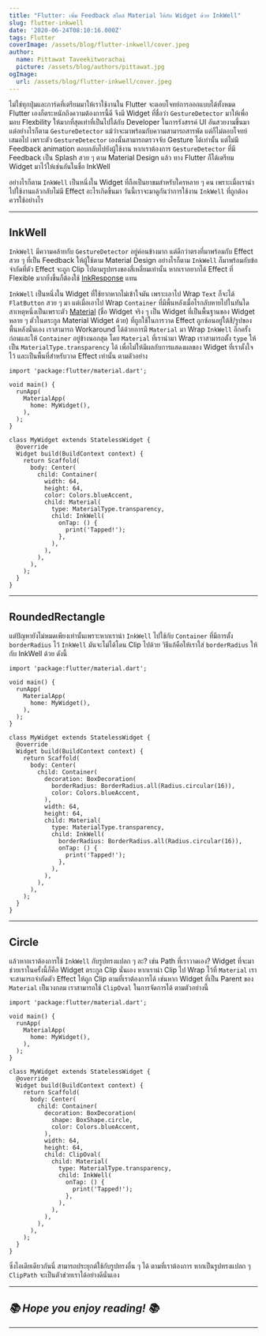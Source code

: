 ```yaml
---
title: "Flutter: เพิ่ม Feedback สไตล์ Material ให้กับ Widget ด้วย InkWell"
slug: flutter-inkwell
date: '2020-06-24T08:10:16.000Z'
tags: Flutter
coverImage: /assets/blog/flutter-inkwell/cover.jpeg
author:
  name: Pittawat Taveekitworachai
  picture: /assets/blog/authors/pittawat.jpg
ogImage:
  url: /assets/blog/flutter-inkwell/cover.jpeg
---
```


ไม่ใช่ทุกปุ่มและการ์ดที่เตรียมมาให้เราใช้งานใน Flutter จะตอบโจทย์การออกแบบได้ทั้งหมด Flutter เองก็ตระหนักถึงความต้องการนี้ดี จึงมี Widget ที่ชื่อว่า `GestureDetector` มาให้เพื่อมอบ Flexbility ให้มากที่สุดเท่าที่เป็นไปได้กับ Developer ในการรังสรรค์ UI อันสวยงามขึ้นมา แต่อย่างไรก็ตาม `GestureDetector` แม้ว่าจะมาพร้อมกับความสามารถสารพัด แต่ก็ไม่ตอบโจทย์เสมอไป เพราะตัว `GestureDetector` เองนั้นสามารถตรวจจับ Gesture ได้เท่านั้น แต่ไม่มี Feedback animation ตอบกลับไปยังผู้ใช้งาน หากเราต้องการ `GestureDetector` ที่มี Feedback เป็น Splash สวย ๆ ตาม Material Design แล้ว ทาง Flutter ก็ได้เตรียม Widget มาไว้ให้เช่นกันในชื่อ InkWell

อย่างไรก็ตาม `InkWell` เป็นหนึ่งใน Widget ที่ถือเป็นยาขมสำหรับใครหลาย ๆ คน เพราะเมื่อเรานำไปใช้งานแล้วกลับไม่มี Effect อะไรเกิดขึ้นมา วันนี้เราจะมาดูกันว่าการใช้งาน `InkWell` ที่ถูกต้องควรใช้อย่างไร

---

## InkWell

`InkWell` มีความคล้ายกับ `GestureDetector` อยู่ค่อนข้างมาก แต่ดีกว่าตรงที่มาพร้อมกับ Effect สวย ๆ ที่เป็น Feedback ให้ผู้ใช้ตาม Material Design อย่างไรก็ตาม `InkWell` ก็มาพร้อมกับข้อจำกัดที่ตัว Effect จะถูก Clip ไปตามรูปทรงของสี่เหลี่ยมเท่านั้น หากเราอยากได้ Effect ที่ Flexible มากยิ่งขึ้นก็ต้องใช้ [InkResponse](https://api.flutter.dev/flutter/material/InkResponse-class.html) แทน

`InkWell` เป็นหนึ่งใน Widget ที่ใช้ยากหากไม่เข้าใจมัน เพราะเอาไป Wrap `Text` ก็จะได้ `FlatButton` สวย ๆ มา แต่เมื่อเอาไป Wrap `Container` ที่มีพื้นหลังเมื่อไรกลับหายไปในทันใด สาเหตุหนึ่งเป็นเพราะตัว [Material](https://api.flutter.dev/flutter/material/Material-class.html) (ชื่อ Widget จริง ๆ เป็น Widget ที่เป็นพื้นฐานของ Widget หลาย ๆ ตัวในตระกูล Material Widget ด้วย) ที่ถูกใช้ในการวาด Effect ถูกซ้อนอยู่ใต้สี/รูปของพื้นหลังนั่นเอง เราสามารถ Workaround ได้ด้วยการมี `Material` มา Wrap `InkWell` อีกครั้งก่อนและให้ `Container` อยู่ข้างนอกสุด โดย `Material` ที่เรานำมา Wrap เราสามารถตั้ง `type` ให้เป็น `MaterialType.transparency` ได้ เพื่อไม่ให้มีผลกับการแสดงผลของ Widget ที่เราตั้งใจไว้ และเป็นพื้นที่สำหรับวาด Effect เท่านั้น ตามตัวอย่าง

    import 'package:flutter/material.dart';
    
    void main() {
      runApp(
        MaterialApp(
          home: MyWidget(),
        ),
      );
    }
    
    class MyWidget extends StatelessWidget {
      @override
      Widget build(BuildContext context) {
        return Scaffold(
          body: Center(
            child: Container(
              width: 64,
              height: 64,
              color: Colors.blueAccent,
              child: Material(
                type: MaterialType.transparency,
                child: InkWell(
                  onTap: () {
                    print('Tapped!');
                  },
                ),
              ),
            ),
          ),
        );
      }
    }

---

## RoundedRectangle

แต่ปัญหายังไม่หมดเพียงเท่านั้นเพราะหากเรานำ `InkWell` ไปใช้กับ `Container` ที่มีการตั้ง `borderRadius` ไว้ `InkWell` มันจะไม่ได้โดน Clip ไปด้วย วิธีแก้คือให้เราใส่ `borderRadius` ให้กับ InkWell ด้วย ดังนี้

    import 'package:flutter/material.dart';
    
    void main() {
      runApp(
        MaterialApp(
          home: MyWidget(),
        ),
      );
    }
    
    class MyWidget extends StatelessWidget {
      @override
      Widget build(BuildContext context) {
        return Scaffold(
          body: Center(
            child: Container(
              decoration: BoxDecoration(
                borderRadius: BorderRadius.all(Radius.circular(16)),
                color: Colors.blueAccent,
              ),
              width: 64,
              height: 64,
              child: Material(
                type: MaterialType.transparency,
                child: InkWell(
                  borderRadius: BorderRadius.all(Radius.circular(16)),
                  onTap: () {
                    print('Tapped!');
                  },
                ),
              ),
            ),
          ),
        );
      }
    }

---

## Circle

แล้วหากเราต้องการใช้ `InkWell` กับรูปทรงแปลก ๆ ละ? เช่น Path ที่เราวาดเอง? Widget ที่จะมาช่วยเราในครั้งนี้ก็คือ Widget ตระกูล Clip นั่นเอง หากเรานำ Clip ไป Wrap ไว้ที่ `Material` เราจะสามารถจำกัดตัว Effect ให้ถูก Clip ตามที่เราต้องการได้ เช่นหาก Widget ที่เป็น Parent ของ `Material` เป็นวงกลม เราสามารถใช้ `ClipOval` ในการจัดการได้ ตามตัวอย่างนี้

    import 'package:flutter/material.dart';
    
    void main() {
      runApp(
        MaterialApp(
          home: MyWidget(),
        ),
      );
    }
    
    class MyWidget extends StatelessWidget {
      @override
      Widget build(BuildContext context) {
        return Scaffold(
          body: Center(
            child: Container(
              decoration: BoxDecoration(
                shape: BoxShape.circle,
                color: Colors.blueAccent,
              ),
              width: 64,
              height: 64,
              child: ClipOval(
                child: Material(
                  type: MaterialType.transparency,
                  child: InkWell(
                    onTap: () {
                      print('Tapped!');
                    },
                  ),
                ),
              ),
            ),
          ),
        );
      }
    }

ซึ่งไอเดียเดียวกันนี่ สามารถประยุกต์ใช้กับรูปทรงอื่น ๆ ได้ ตามที่เราต้องการ หากเป็นรูปทรงแปลก ๆ `ClipPath` จะเป็นตัวช่วยเราได้อย่างดีนั่นเอง

---

## *📚 Hope you enjoy reading! 📚*

---
